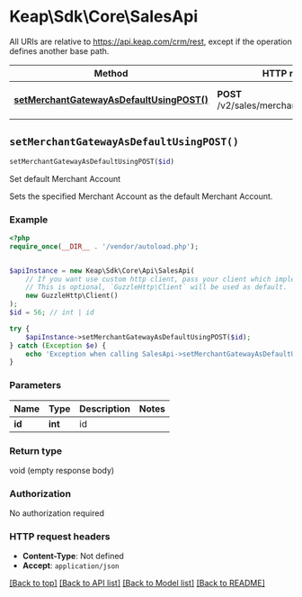 # Keap\Sdk\Core\SalesApi

All URIs are relative to https://api.keap.com/crm/rest, except if the operation defines another base path.

| Method | HTTP request | Description |
| ------------- | ------------- | ------------- |
| [**setMerchantGatewayAsDefaultUsingPOST()**](SalesApi.md#setMerchantGatewayAsDefaultUsingPOST) | **POST** /v2/sales/merchants/{id}:setDefault | Set default Merchant Account |


## `setMerchantGatewayAsDefaultUsingPOST()`

```php
setMerchantGatewayAsDefaultUsingPOST($id)
```

Set default Merchant Account

Sets the specified Merchant Account as the default Merchant Account.

### Example

```php
<?php
require_once(__DIR__ . '/vendor/autoload.php');


$apiInstance = new Keap\Sdk\Core\Api\SalesApi(
    // If you want use custom http client, pass your client which implements `GuzzleHttp\ClientInterface`.
    // This is optional, `GuzzleHttp\Client` will be used as default.
    new GuzzleHttp\Client()
);
$id = 56; // int | id

try {
    $apiInstance->setMerchantGatewayAsDefaultUsingPOST($id);
} catch (Exception $e) {
    echo 'Exception when calling SalesApi->setMerchantGatewayAsDefaultUsingPOST: ', $e->getMessage(), PHP_EOL;
}
```

### Parameters

| Name | Type | Description  | Notes |
| ------------- | ------------- | ------------- | ------------- |
| **id** | **int**| id | |

### Return type

void (empty response body)

### Authorization

No authorization required

### HTTP request headers

- **Content-Type**: Not defined
- **Accept**: `application/json`

[[Back to top]](#) [[Back to API list]](../../README.md#endpoints)
[[Back to Model list]](../../README.md#models)
[[Back to README]](../../README.md)
